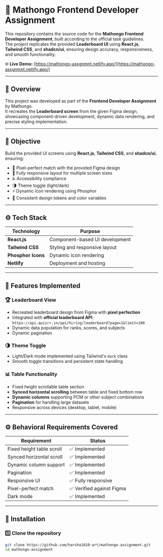 # 🧮 Mathongo Frontend Developer Assignment

This repository contains the source code for the **Mathongo Frontend Developer Assignment**, built according to the official task guidelines.  
The project replicates the provided **Leaderboard UI** using **React.js**, **Tailwind CSS**, and **shadcn/ui**, ensuring design accuracy, responsiveness, and smooth functionality.

🌐 **Live Demo:** [https://mathongo-assgnmnt.netlify.app/](https://mathongo-assgnmnt.netlify.app/)

---



## 🧭 Overview

This project was developed as part of the **Frontend Developer Assignment** by Mathongo.  
It recreates the **Leaderboard screen** from the given Figma design, showcasing component-driven development, dynamic data rendering, and precise styling implementation.

---

## 🎯 Objective

Build the provided UI screens using **React.js**, **Tailwind CSS**, and **shadcn/ui**, ensuring:

- 🎨 Pixel-perfect match with the provided Figma design  
- 📱 Fully responsive layout for multiple screen sizes  
- ♿ Accessibility compliance  
- 🌗 Theme toggle (light/dark)  
- ⚡ Dynamic icon rendering using Phosphor  
- 🎯 Consistent design tokens and color variables

---

## ⚙️ Tech Stack

| Technology | Purpose |
|-------------|----------|
| **React.js** | Component-based UI development |
| **Tailwind CSS** | Styling and responsive layout |
| **Phosphor Icons** | Dynamic icon rendering |
| **Netlify** | Deployment and hosting |

---

## 🚀 Features Implemented

### 🏆 Leaderboard View
- Recreated leaderboard design from Figma with **pixel perfection**
- Integrated with **official leaderboard API**:  
  `https://api.quizrr.in/api/hiring/leaderboard?page=1&limit=100`
- Dynamic data population for ranks, scores, and subjects
- Dynamic pagination 

### 🌗 Theme Toggle
- Light/Dark mode implemented using Tailwind's `dark` class  
- Smooth toggle transitions and persistent state handling

### 📊 Table Functionality
- Fixed height scrollable table section  
- **Synced horizontal scrolling** between table and fixed bottom row  
- **Dynamic columns** supporting PCM or other subject combinations  
- **Pagination** for handling large datasets  
- Responsive across devices (desktop, tablet, mobile)

---

## ⚙️ Behavioral Requirements Covered

| Requirement | Status |
|--------------|---------|
| Fixed height table scroll | ✅ Implemented |
| Synced horizontal scroll | ✅ Implemented |
| Dynamic column support | ✅ Implemented |
| Pagination | ✅ Implemented |
| Responsive UI | ✅ Fully responsive |
| Pixel-perfect match | ✅ Verified against Figma |
| Dark mode | ✅ Implemented |

---

## 🧩 Installation

### 1️⃣ Clone the repository
```bash
git clone https://github.com/harsha1010-art/mathongo-assignment.git
cd mathongo-assignment
